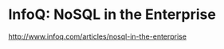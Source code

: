 <!--
id: 552418826
link: http://kevinisom.info/post/552418826/infoq-nosql-in-the-enterprise
slug: infoq-nosql-in-the-enterprise
date: Tue Apr 27 2010 15:29:15 GMT+1200 (NZST)
raw: {"blog_name":"kevinisom","id":552418826,"post_url":"http://kevinisom.info/post/552418826/infoq-nosql-in-the-enterprise","slug":"infoq-nosql-in-the-enterprise","type":"link","date":"2010-04-27 03:29:15 GMT","timestamp":1272338955,"state":"published","format":"html","reblog_key":"QtPbUAW9","tags":[],"short_url":"http://tmblr.co/Zw68YyWxJuA","highlighted":[],"feed_item":"http://www.infoq.com/articles/nosql-in-the-enterprise","from_feed_id":"650234","note_count":0,"title":"InfoQ: NoSQL in the Enterprise","url":"http://www.infoq.com/articles/nosql-in-the-enterprise","description":""}
publish: 2010-04-027
tags: 
title: InfoQ: NoSQL in the Enterprise
-->


InfoQ: NoSQL in the Enterprise
==============================

<http://www.infoq.com/articles/nosql-in-the-enterprise>

